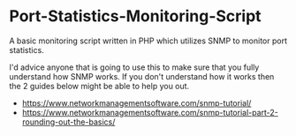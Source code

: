 # Port-Statistics-Monitoring-Script
A basic monitoring script written in PHP which utilizes SNMP to monitor port statistics. 

I'd advice anyone that is going to use this to make sure that you fully understand how SNMP works. If you don't understand how it works then the 2 guides below might be able to help you out.
- https://www.networkmanagementsoftware.com/snmp-tutorial/
- https://www.networkmanagementsoftware.com/snmp-tutorial-part-2-rounding-out-the-basics/
